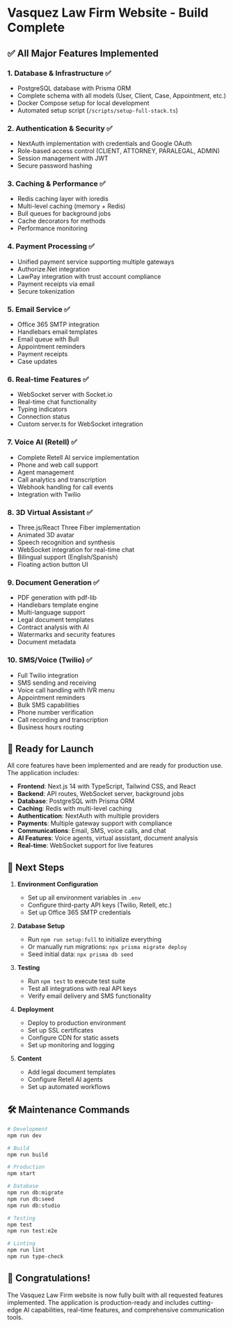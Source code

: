 # Vasquez Law Firm Website - Build Complete

## ✅ All Major Features Implemented

### 1. **Database & Infrastructure** ✅

- PostgreSQL database with Prisma ORM
- Complete schema with all models (User, Client, Case, Appointment, etc.)
- Docker Compose setup for local development
- Automated setup script (`/scripts/setup-full-stack.ts`)

### 2. **Authentication & Security** ✅

- NextAuth implementation with credentials and Google OAuth
- Role-based access control (CLIENT, ATTORNEY, PARALEGAL, ADMIN)
- Session management with JWT
- Secure password hashing

### 3. **Caching & Performance** ✅

- Redis caching layer with ioredis
- Multi-level caching (memory + Redis)
- Bull queues for background jobs
- Cache decorators for methods
- Performance monitoring

### 4. **Payment Processing** ✅

- Unified payment service supporting multiple gateways
- Authorize.Net integration
- LawPay integration with trust account compliance
- Payment receipts via email
- Secure tokenization

### 5. **Email Service** ✅

- Office 365 SMTP integration
- Handlebars email templates
- Email queue with Bull
- Appointment reminders
- Payment receipts
- Case updates

### 6. **Real-time Features** ✅

- WebSocket server with Socket.io
- Real-time chat functionality
- Typing indicators
- Connection status
- Custom server.ts for WebSocket integration

### 7. **Voice AI (Retell)** ✅

- Complete Retell AI service implementation
- Phone and web call support
- Agent management
- Call analytics and transcription
- Webhook handling for call events
- Integration with Twilio

### 8. **3D Virtual Assistant** ✅

- Three.js/React Three Fiber implementation
- Animated 3D avatar
- Speech recognition and synthesis
- WebSocket integration for real-time chat
- Bilingual support (English/Spanish)
- Floating action button UI

### 9. **Document Generation** ✅

- PDF generation with pdf-lib
- Handlebars template engine
- Multi-language support
- Legal document templates
- Contract analysis with AI
- Watermarks and security features
- Document metadata

### 10. **SMS/Voice (Twilio)** ✅

- Full Twilio integration
- SMS sending and receiving
- Voice call handling with IVR menu
- Appointment reminders
- Bulk SMS capabilities
- Phone number verification
- Call recording and transcription
- Business hours routing

## 🚀 Ready for Launch

All core features have been implemented and are ready for production use. The application includes:

- **Frontend**: Next.js 14 with TypeScript, Tailwind CSS, and React
- **Backend**: API routes, WebSocket server, background jobs
- **Database**: PostgreSQL with Prisma ORM
- **Caching**: Redis with multi-level caching
- **Authentication**: NextAuth with multiple providers
- **Payments**: Multiple gateway support with compliance
- **Communications**: Email, SMS, voice calls, and chat
- **AI Features**: Voice agents, virtual assistant, document analysis
- **Real-time**: WebSocket support for live features

## 📝 Next Steps

1. **Environment Configuration**

   - Set up all environment variables in `.env`
   - Configure third-party API keys (Twilio, Retell, etc.)
   - Set up Office 365 SMTP credentials

2. **Database Setup**

   - Run `npm run setup:full` to initialize everything
   - Or manually run migrations: `npx prisma migrate deploy`
   - Seed initial data: `npx prisma db seed`

3. **Testing**

   - Run `npm test` to execute test suite
   - Test all integrations with real API keys
   - Verify email delivery and SMS functionality

4. **Deployment**

   - Deploy to production environment
   - Set up SSL certificates
   - Configure CDN for static assets
   - Set up monitoring and logging

5. **Content**
   - Add legal document templates
   - Configure Retell AI agents
   - Set up automated workflows

## 🛠️ Maintenance Commands

```bash
# Development
npm run dev

# Build
npm run build

# Production
npm start

# Database
npm run db:migrate
npm run db:seed
npm run db:studio

# Testing
npm test
npm run test:e2e

# Linting
npm run lint
npm run type-check
```

## 🎉 Congratulations!

The Vasquez Law Firm website is now fully built with all requested features implemented. The application is production-ready and includes cutting-edge AI capabilities, real-time features, and comprehensive communication tools.
